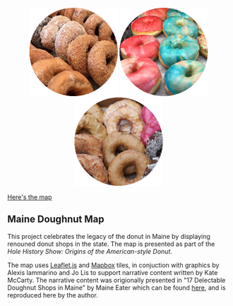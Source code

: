 

<p align="center">
  <img src="https://github.com/grahamjeffries/dnuts/blob/master/img/willow_icon.png?raw=true" height="200px"/>
  <img src="https://github.com/grahamjeffries/dnuts/blob/master/img/pret_icon.png?raw=true" height="200px"/>
  <img src="https://github.com/grahamjeffries/dnuts/blob/master/img/holy_icon.png?raw=true" height="200px"/>
</p>


[Here's the map](www.grahamrjeffries.com/dnuts)

## Maine Doughnut Map
This project celebrates the legacy of the donut in Maine by displaying renouned donut shops in the state. The map is presented as part of the *Hole History Show: Origins of the American-style Donut*.

The map uses [Leaflet.js](http://leafletjs.com/) and [Mapbox](www.mapbox.com) tiles, in conjuction with graphics by Alexis Iammarino and Jo Lis to support narrative content written by Kate McCarty. The narrative content was origionally presented in "17 Delectable Doughnut Shops in Maine" by Maine Eater which can be found [here](http://maine.eater.com/maps/best-donuts-maine-doughnuts), and is reproduced here by the author. 
